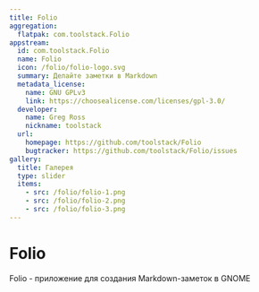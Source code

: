 ```yaml
---
title: Folio
aggregation:
  flatpak: com.toolstack.Folio
appstream:
  id: com.toolstack.Folio
  name: Folio
  icon: /folio/folio-logo.svg
  summary: Делайте заметки в Markdown
  metadata_license:
    name: GNU GPLv3
    link: https://choosealicense.com/licenses/gpl-3.0/
  developer:
    name: Greg Ross
    nickname: toolstack
  url:
    homepage: https://github.com/toolstack/Folio
    bugtracker: https://github.com/toolstack/Folio/issues
gallery:
  title: Галерея
  type: slider
  items:
    - src: /folio/folio-1.png
    - src: /folio/folio-2.png
    - src: /folio/folio-3.png
---
```


# Folio

Folio - приложение для создания Markdown-заметок в GNOME

<AGWGallery />

<!--@include: @apps/_parts/install/content-flatpak.md-->
